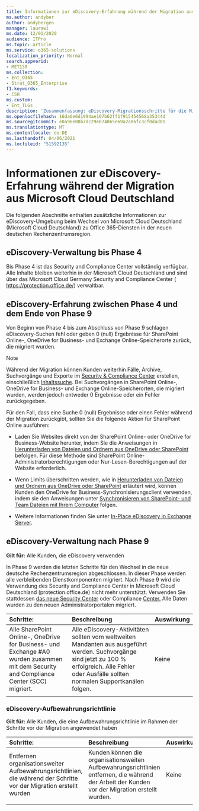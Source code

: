 ```yaml
---
title: Informationen zur eDiscovery-Erfahrung während der Migration aus Microsoft Cloud Deutschland
ms.author: andyber
author: andybergen
manager: laurawi
ms.date: 12/01/2020
audience: ITPro
ms.topic: article
ms.service: o365-solutions
localization_priority: Normal
search.appverid:
- MET150
ms.collection:
- Ent_O365
- Strat_O365_Enterprise
f1.keywords:
- CSH
ms.custom:
- Ent_TLGs
description: 'Zusammenfassung: eDiscovery-Migrationsschritte für die Migration aus Microsoft Cloud Deutschland.'
ms.openlocfilehash: 16da6e6d1994ae107b62ff1f915454568a35344d
ms.sourcegitcommit: e0a96e08b7dc29e074065e69a2a86fc3cf0dad01
ms.translationtype: MT
ms.contentlocale: de-DE
ms.lasthandoff: 04/06/2021
ms.locfileid: "51592135"
---
```

# <a name="information-about-the-ediscovery-experience-during-the-migration-from-microsoft-cloud-deutschland"></a>Informationen zur eDiscovery-Erfahrung während der Migration aus Microsoft Cloud Deutschland
Die folgenden Abschnitte enthalten zusätzliche Informationen zur eDiscovery-Umgebung beim Wechsel von Microsoft Cloud Deutschland (Microsoft Cloud Deutschland) zu Office 365-Diensten in der neuen deutschen Rechenzentrumsregion.

## <a name="ediscovery-administration-until-phase-4"></a>eDiscovery-Verwaltung bis Phase 4
Bis Phase 4 ist das Security and Compliance Center vollständig verfügbar. Alle Inhalte bleiben weiterhin in der Microsoft Cloud Deutschland und sind über das Microsoft Cloud Germany Security and Compliance Center ( https://protection.office.de/) verwaltbar.

## <a name="ediscovery-experience-between-phase-4-until-the-the-end-of-phase-9"></a>eDiscovery-Erfahrung zwischen Phase 4 und dem Ende von Phase 9
Von Beginn von Phase 4 bis zum Abschluss von Phase 9 schlagen eDiscovery-Suchen fehl oder geben 0 (null) Ergebnisse für SharePoint Online-, OneDrive for Business- und Exchange Online-Speicherorte zurück, die migriert wurden.

> [!NOTE]
> Während der Migration können Kunden weiterhin Fälle, Archive, Suchvorgänge und Exporte im [Security & Compliance Center](https://docs.microsoft.com/microsoft-365/compliance/manage-legal-investigations) erstellen, einschließlich [Inhaltssuche](https://docs.microsoft.com/microsoft-365/compliance/search-for-content). Bei Suchvorgängen in SharePoint Online-, OneDrive for Business- und Exchange Online-Speicherorten, die migriert wurden, werden jedoch entweder 0 Ergebnisse oder ein Fehler zurückgegeben.

Für den Fall, dass eine Suche 0 (null) Ergebnisse oder einen Fehler während der Migration zurückgibt, sollten Sie die folgende Aktion für SharePoint Online ausführen: 
- Laden Sie Websites direkt von der SharePoint Online- oder OneDrive for Business-Website herunter, indem Sie die Anweisungen in [Herunterladen von Dateien und Ordnern aus OneDrive oder SharePoint](https://support.office.com/article/download-files-and-folders-from-onedrive-or-sharepoint-5c7397b7-19c7-4893-84fe-d02e8fa5df05) befolgen. Für diese Methode sind SharePoint Online-Administratorberechtigungen oder Nur-Lesen-Berechtigungen auf der Website erforderlich.
- Wenn Limits überschritten werden, wie in [Herunterladen von Dateien und Ordnern aus OneDrive oder SharePoint](https://support.office.com/article/download-files-and-folders-from-onedrive-or-sharepoint-5c7397b7-19c7-4893-84fe-d02e8fa5df05) erläutert wird, können Kunden den OneDrive for Business-Synchronisierungsclient verwenden, indem sie den Anweisungen unter [Synchronisieren von SharePoint- und Team Dateien mit Ihrem Computer](https://support.office.com/article/sync-sharepoint-files-with-the-new-onedrive-sync-app-6de9ede8-5b6e-4503-80b2-6190f3354a88) folgen.

- Weitere Informationen finden Sie unter  [In-Place eDiscovery in Exchange Server](https://docs.microsoft.com/Exchange/policy-and-compliance/ediscovery/ediscovery).


## <a name="ediscovery-administration-after-phase-9"></a>eDiscovery-Verwaltung nach Phase 9

**Gilt für:** Alle Kunden, die eDiscovery verwenden

In Phase 9 werden die letzten Schritte für den Wechsel in die neue deutsche Rechenzentrumsregion abgeschlossen. In dieser Phase werden alle verbleibenden Dienstkomponenten migriert. Nach Phase 9 wird die Verwendung des Security and Compliance Center in Microsoft Cloud Deutschland (protection.office.de) nicht mehr unterstützt. Verwenden Sie stattdessen [das neue Security Center](https://security.microsoft.com/) oder Compliance [Center.](https://compliance.microsoft.com/) Alle Daten wurden zu den neuen Administratorportalen migriert. 

| Schritte: | Beschreibung | Auswirkung |
|:-------|:-------|:-------|
|  Alle SharePoint Online-, OneDrive for Business- und Exchange #A0 wurden zusammen mit dem Security and Compliance Center (SCC) migriert. | Alle eDiscovery-Aktivitäten sollten vom weltweiten Mandanten aus ausgeführt werden. Suchvorgänge sind jetzt zu 100 % erfolgreich. Alle Fehler oder Ausfälle sollten normalen Supportkanälen folgen. | Keine |
||||

### <a name="ediscovery-retention-policy"></a>eDiscovery-Aufbewahrungsrichtlinie
**Gilt für:**  Alle Kunden, die eine Aufbewahrungsrichtlinie im Rahmen der Schritte vor der Migration angewendet haben

| Schritte: | Beschreibung | Auswirkung |
|:-------|:-------|:-------|
| Entfernen organisationsweiter Aufbewahrungsrichtlinien, die während der Schritte vor der Migration erstellt wurden | Kunden können die organisationsweiten Aufbewahrungsrichtlinien entfernen, die während der Arbeit der Kunden vor der Migration erstellt wurden. | Keine |
||||
